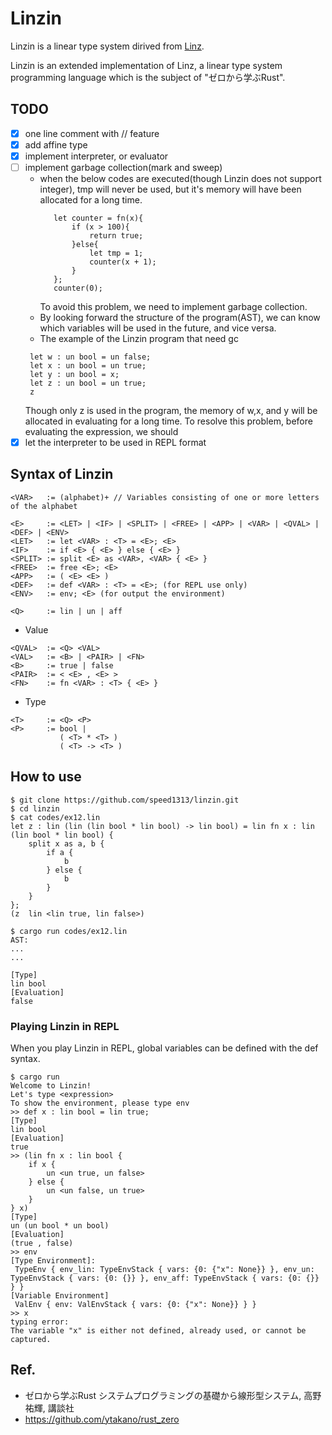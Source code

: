 # Linzin

Linzin is a linear type system dirived from [Linz](https://github.com/ytakano/rust_zero/tree/master/ch09/linz).

Linzin is an extended implementation of Linz, a linear type system programming language which is the subject of "ゼロから学ぶRust".

## TODO
- [x] one line comment with // feature
- [x] add affine type
- [x] implement interpreter, or evaluator
- [ ] implement garbage collection(mark and sweep)
  - when the below codes are executed(though Linzin does not support integer), tmp will never be used, but it's memory will have been allocated for a long time.
     ```
        let counter = fn(x){
            if (x > 100){
                return true;
            }else{
                let tmp = 1;
                counter(x + 1);
            }
        };
        counter(0);
     ```
     To avoid this problem, we need to implement garbage collection.
   - By looking forward the structure of the program(AST), we can know which variables will be used in the future, and vice versa.
   - The example of the Linzin program that need gc
   ```
    let w : un bool = un false;
    let x : un bool = un true;
    let y : un bool = x;
    let z : un bool = un true;
    z
   ```
   Though only z is used in the program, the memory of w,x, and y will be allocated in evaluating for a long time.
   To resolve this problem, before evaluating the expression, we should
- [x] let the interpreter to be used in REPL format

## Syntax of Linzin
```text
<VAR>   := (alphabet)+ // Variables consisting of one or more letters of the alphabet

<E>     := <LET> | <IF> | <SPLIT> | <FREE> | <APP> | <VAR> | <QVAL> | <DEF> | <ENV>
<LET>   := let <VAR> : <T> = <E>; <E>
<IF>    := if <E> { <E> } else { <E> }
<SPLIT> := split <E> as <VAR>, <VAR> { <E> }
<FREE>  := free <E>; <E>
<APP>   := ( <E> <E> )
<DEF>   := def <VAR> : <T> = <E>; (for REPL use only)
<ENV>   := env; <E> (for output the environment)

<Q>     := lin | un | aff
```
- Value
```text
<QVAL>  := <Q> <VAL>
<VAL>   := <B> | <PAIR> | <FN>
<B>     := true | false
<PAIR>  := < <E> , <E> >
<FN>    := fn <VAR> : <T> { <E> }
```
- Type
```text
<T>     := <Q> <P>
<P>     := bool |
           ( <T> * <T> )
           ( <T> -> <T> )
```
## How to use
```
$ git clone https://github.com/speed1313/linzin.git
$ cd linzin
$ cat codes/ex12.lin
let z : lin (lin (lin bool * lin bool) -> lin bool) = lin fn x : lin (lin bool * lin bool) {
    split x as a, b {
        if a {
            b
        } else {
            b
        }
    }
};
(z  lin <lin true, lin false>)

$ cargo run codes/ex12.lin
AST:
...
...

[Type]
lin bool
[Evaluation]
false
```

### Playing Linzin in REPL
When you play Linzin in REPL, global variables can be defined with the def syntax.
```
$ cargo run
Welcome to Linzin!
Let's type <expression>
To show the environment, please type env
>> def x : lin bool = lin true;
[Type]
lin bool
[Evaluation]
true
>> (lin fn x : lin bool {
    if x {
        un <un true, un false>
    } else {
        un <un false, un true>
    }
} x)
[Type]
un (un bool * un bool)
[Evaluation]
(true , false)
>> env
[Type Environment]:
 TypeEnv { env_lin: TypeEnvStack { vars: {0: {"x": None}} }, env_un: TypeEnvStack { vars: {0: {}} }, env_aff: TypeEnvStack { vars: {0: {}} } }
[Variable Environment]
 ValEnv { env: ValEnvStack { vars: {0: {"x": None}} } }
>> x
typing error:
The variable "x" is either not defined, already used, or cannot be captured.
```

## Ref.
- ゼロから学ぶRust システムプログラミングの基礎から線形型システム, 高野祐輝, 講談社
- https://github.com/ytakano/rust_zero